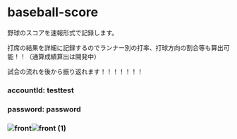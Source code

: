 # baseball-score
<p>野球のスコアを速報形式で記録します。</p>
<p>打席の結果を詳細に記録するのでランナー別の打率、打球方向の割合等も算出可能！！（通算成績算出は開発中）<p>
<p>試合の流れを後から振り返れます！！！！！！！</p>

<h3>accountId: testtest<h3>
<h3>password: password<h3>

![front](https://user-images.githubusercontent.com/85728967/128603767-0ffa0ec8-89a9-43bf-adeb-5cd8ce21ceb4.png)![front (1)](https://user-images.githubusercontent.com/85728967/128603771-de511091-b514-4464-b77f-85bdbb852d2c.png)

